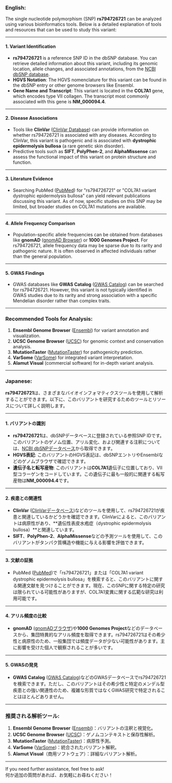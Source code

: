 ### English:
The single nucleotide polymorphism (SNP) **rs794726721** can be analyzed using various bioinformatics tools. Below is a detailed explanation of tools and resources that can be used to study this variant:

---

#### 1. **Variant Identification**
- **rs794726721** is a reference SNP ID in the dbSNP database. You can retrieve detailed information about this variant, including its genomic location, allele changes, and associated annotations, from the [NCBI dbSNP database](https://www.ncbi.nlm.nih.gov/snp/rs794726721).
- **HGVS Notation**: The HGVS nomenclature for this variant can be found in the dbSNP entry or other genome browsers like Ensembl.
- **Gene Name and Transcript**: This variant is located in the **COL7A1** gene, which encodes type VII collagen. The transcript most commonly associated with this gene is **NM_000094.4**.

---

#### 2. **Disease Associations**
- Tools like **ClinVar** ([ClinVar Database](https://www.ncbi.nlm.nih.gov/clinvar/)) can provide information on whether rs794726721 is associated with any diseases. According to ClinVar, this variant is pathogenic and is associated with **dystrophic epidermolysis bullosa** (a rare genetic skin disorder).
- Predictive tools such as **SIFT**, **PolyPhen-2**, and **AlphaMissense** can assess the functional impact of this variant on protein structure and function.

---

#### 3. **Literature Evidence**
- Searching PubMed ([PubMed](https://pubmed.ncbi.nlm.nih.gov/)) for "rs794726721" or "COL7A1 variant dystrophic epidermolysis bullosa" can yield relevant publications discussing this variant. As of now, specific studies on this SNP may be limited, but broader studies on COL7A1 mutations are available.

---

#### 4. **Allele Frequency Comparison**
- Population-specific allele frequencies can be obtained from databases like **gnomAD** ([gnomAD Browser](https://gnomad.broadinstitute.org/)) or **1000 Genomes Project**. For rs794726721, allele frequency data may be sparse due to its rarity and pathogenic nature. It is often observed in affected individuals rather than the general population.

---

#### 5. **GWAS Findings**
- GWAS databases like **GWAS Catalog** ([GWAS Catalog](https://www.ebi.ac.uk/gwas/)) can be searched for rs794726721. However, this variant is not typically identified in GWAS studies due to its rarity and strong association with a specific Mendelian disorder rather than complex traits.

---

### Recommended Tools for Analysis:
1. **Ensembl Genome Browser** ([Ensembl](https://www.ensembl.org/)) for variant annotation and visualization.
2. **UCSC Genome Browser** ([UCSC](https://genome.ucsc.edu/)) for genomic context and conservation analysis.
3. **MutationTaster** ([MutationTaster](https://www.mutationtaster.org/)) for pathogenicity prediction.
4. **VarSome** ([VarSome](https://varsome.com/)) for integrated variant interpretation.
5. **Alamut Visual** (commercial software) for in-depth variant analysis.

---

### Japanese:
**rs794726721**は、さまざまなバイオインフォマティクスツールを使用して解析することができます。以下に、このバリアントを研究するためのツールとリソースについて詳しく説明します。

---

#### 1. **バリアントの識別**
- **rs794726721**は、dbSNPデータベースに登録されている参照SNP IDです。このバリアントのゲノム位置、アリル変化、および関連する注釈については、[NCBI dbSNPデータベース](https://www.ncbi.nlm.nih.gov/snp/rs794726721)から取得できます。
- **HGVS表記**: このバリアントのHGVS表記は、dbSNPエントリやEnsemblなどのゲノムブラウザで確認できます。
- **遺伝子名と転写産物**: このバリアントは**COL7A1**遺伝子に位置しており、VII型コラーゲンをコードしています。この遺伝子に最も一般的に関連する転写産物は**NM_000094.4**です。

---

#### 2. **疾患との関連性**
- **ClinVar** ([ClinVarデータベース](https://www.ncbi.nlm.nih.gov/clinvar/))などのツールを使用して、rs794726721が疾患と関連しているかどうかを確認できます。ClinVarによると、このバリアントは病原性があり、**遺伝性表皮水疱症（dystrophic epidermolysis bullosa）**と関連しています。
- **SIFT**、**PolyPhen-2**、**AlphaMissense**などの予測ツールを使用して、このバリアントがタンパク質構造や機能に与える影響を評価できます。

---

#### 3. **文献の証拠**
- PubMed ([PubMed](https://pubmed.ncbi.nlm.nih.gov/))で「rs794726721」または「COL7A1 variant dystrophic epidermolysis bullosa」を検索すると、このバリアントに関する関連文献を見つけることができます。現在、このSNPに関する特定の研究は限られている可能性がありますが、COL7A1変異に関する広範な研究は利用可能です。

---

#### 4. **アリル頻度の比較**
- **gnomAD** ([gnomADブラウザ](https://gnomad.broadinstitute.org/))や**1000 Genomes Project**などのデータベースから、集団特異的なアリル頻度を取得できます。rs794726721はその希少性と病原性のため、一般集団では頻度データが少ない可能性があります。主に影響を受けた個人で観察されることが多いです。

---

#### 5. **GWASの発見**
- **GWAS Catalog** ([GWAS Catalog](https://www.ebi.ac.uk/gwas/))などのGWASデータベースでrs794726721を検索できます。ただし、このバリアントはその希少性と特定のメンデル型疾患との強い関連性のため、複雑な形質ではなくGWAS研究で特定されることはほとんどありません。

---

### 推奨される解析ツール:
1. **Ensembl Genome Browser** ([Ensembl](https://www.ensembl.org/))：バリアントの注釈と視覚化。
2. **UCSC Genome Browser** ([UCSC](https://genome.ucsc.edu/))：ゲノムコンテキストと保存性解析。
3. **MutationTaster** ([MutationTaster](https://www.mutationtaster.org/))：病原性予測。
4. **VarSome** ([VarSome](https://varsome.com/))：統合されたバリアント解釈。
5. **Alamut Visual**（商用ソフトウェア）：詳細なバリアント解析。

---

If you need further assistance, feel free to ask!  
何か追加の質問があれば、お気軽にお尋ねください！